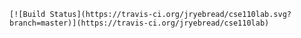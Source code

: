 



	[![Build Status](https://travis-ci.org/jryebread/cse110lab.svg?branch=master)](https://travis-ci.org/jryebread/cse110lab)
